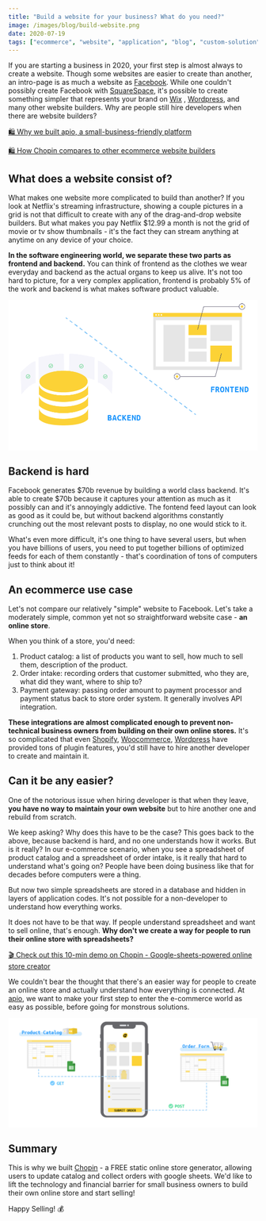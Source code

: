 ```yaml
---
title: "Build a website for your business? What do you need?"
image: /images/blog/build-website.png
date: 2020-07-19
tags: ["ecommerce", "website", "application", "blog", "custom-solution", "small-business", "chopin", "google-sheet"]
---
```


If you are starting a business in 2020, your first step is almost always to create a website. Though some websites are easier to create than another, an intro-page is as much a website as [Facebook](https://www.facebook.com/). While one couldn't possibly create Facebook with [SquareSpace](https://www.squarespace.com/), it's possible to create something simpler that represents your brand on [Wix](https://wix.com/) , [Wordpress](https://wordpress.com/), and many other website builders. Why are people still hire developers when there are website builders?

[🛍️ Why we built apio, a small-business-friendly platform](https://apiobuild.com/blog/why-do-we-create-apio/)

[🛍️ How Chopin compares to other ecommerce website builders](https://apiobuild.com/blog/create-an-online-store-for-free/)

## What does a website consist of?

What makes one website more complicated to build than another? If you look at Netflix's streaming infrastructure, showing a couple pictures in a grid is not that difficult to create with any of the drag-and-drop website builders. But what makes you pay Netflix $12.99 a month is not the grid of movie or tv show thumbnails - it's the fact they can stream anything at anytime on any device of your choice.

**In the software engineering world, we separate these two parts as frontend and backend.** You can think of frontend as the clothes we wear everyday and backend as the actual organs to keep us alive. It's not too hard to picture, for a very complex application, frontend is probably 5% of the work and backend is what makes software product valuable.

<img src="/images/blog/frontend-backend.png" class="post-img"></img>

## Backend is hard

Facebook generates $70b revenue by building a world class backend. It's able to create $70b because it captures your attention as much as it possibly can and it's annoyingly addictive. The fontend feed layout can look as good as it could be, but without backend algorithms constantly crunching out the most relevant posts to display, no one would stick to it.

What's even more difficult, it's one thing to have several users, but when you have billions of users, you need to put together billions of optimized feeds for each of them constantly - that's coordination of tons of computers just to think about it!

## An ecommerce use case

Let's not compare our relatively "simple" website to Facebook. Let's take a moderately simple, common yet not so straightforward website case - **an online store**.

When you think of a store, you'd need:

1. Product catalog: a list of products you want to sell, how much to sell them, description of the product.
2. Order intake: recording orders that customer submitted, who they are, what did they want, where to ship to?
3. Payment gateway: passing order amount to payment processor and payment status back to store order system. It generally involves API integration.

**These integrations are almost complicated enough to prevent non-technical business owners from building on their own online stores.** It's so complicated that even [Shopify](https://www.shopify.com/), [Woocommerce](https://woocommerce.com/), [Wordpress](https://wordpress.com/) have provided tons of plugin features, you'd still have to hire another developer to create and maintain it.

## Can it be any easier?

One of the notorious issue when hiring developer is that when they leave, **you have no way to maintain your own website** but to hire another one and rebuild from scratch.

We keep asking? Why does this have to be the case? This goes back to the above, because backend is hard, and no one understands how it works. But is it really? In our e-commerce scenario, when you see a spreadsheet of product catalog and a spreadsheet of order intake, is it really that hard to understand what's going on? People have been doing business like that for decades before computers were a thing.

But now two simple spreadsheets are stored in a database and hidden in layers of application codes. It's not possible for a non-developer to understand how everything works.

It does not have to be that way. If people understand spreadsheet and want to sell online, that's enough. **Why don't we create a way for people to run their online store with spreadsheets?**

[🎬 Check out this 10-min demo on Chopin - Google-sheets-powered online store creator](https://youtu.be/fP28hxRr-FM)

We couldn't bear the thought that there's an easier way for people to create an online store and actually understand how everything is connected. At [apio](https://apiobuild.com/), we want to make your first step to enter the e-commerce world as easy as possible, before going for monstrous solutions.

<img src="/images/blog/chopin-architecture.png"  class="post-img">

## Summary

This is why we built [Chopin](https://telescope.apiobuild.com/app/chopin) - a FREE static online store generator, allowing users to update catalog and collect orders with google sheets. We'd like to lift the technology and financial barrier for small business owners to build their own online store and start selling!

Happy Selling! 💰

<style>
.post-img {
    display: block;
    margin-left: auto;
    margin-right: auto;
    max-width: 100%;
}
</style>
